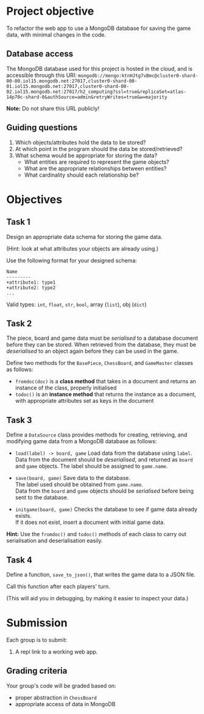 # Project objective

To refactor the web app to use a MongoDB database for saving the game data, with minimal changes in the code.

## Database access

The MongoDB database used for this project is hosted in the cloud, and is accessible through this URI: `mongodb://mongo:ktnHJtg7vBmc@cluster0-shard-00-00.iol15.mongodb.net:27017,cluster0-shard-00-01.iol15.mongodb.net:27017,cluster0-shard-00-02.iol15.mongodb.net:27017/h2_computing?ssl=true&replicaSet=atlas-14p70c-shard-0&authSource=admin&retryWrites=true&w=majority`

**Note:** Do not share this URL publicly!

## Guiding questions

1. Which objects/attributes hold the data to be stored?
2. At which point in the program should the data be stored/retrieved?
3. What schema would be appropriate for storing the data?
   - What entities are required to represent the game objects?
   - What are the appropriate relationships between entities?
   - What cardinality should each relationship be?

# Objectives

## Task 1

Design an appropriate data schema for storing the game data.

(Hint: look at what attributes your objects are already using.)

Use the following format for your designed schema:

   ```
   Name
   ---------
   +attribute1: type1
   +attribute2: type2
   ...
   ```

Valid types: `int`, `float`, `str`, `bool`, array (`list`), obj (`dict`)

## Task 2

The piece, board and game data must be *serialised* to a database document before they can be stored. When retrieved from the database, they must be *deserialised* to an object again before they can be used in the game.

Define two methods for the `BasePiece`, `ChessBoard`, and `GameMaster` classes as follows:

- `fromdoc(doc)` is a **class method** that takes in a document and returns an instance of the class, properly initialised
- `todoc()` is an **instance method** that returns the instance as a document, with appropriate attributes set as keys in the document

## Task 3

Define a `DataSource` class provides methods for creating, retrieving, and modifying game data from a MongoDB database as follows:

- `load(label) -> board, game`
  Load data from the database using `label`.
  Data from the document should be *deserialised*, and returned as `board` and `game` objects.
  The label should be assigned to `game.name`.

- `save(board, game)`
  Save data to the database.  
  The label used should be obtained from `game.name`.  
  Data from the `board` and `game` objects should be *serialised* before being sent to the database.

- `initgame(board, game)`
  Checks the database to see if game data already exists.  
  If it does not exist, insert a document with initial game data.

**Hint:** Use the `fromdoc()` and `todoc()` methods of each class to carry out serialisation and deserialisation easily.

## Task 4

Define a function, `save_to_json()`, that writes the game data to a JSON file.

Call this function after each players' turn.

(This will aid you in debugging, by making it easier to inspect your data.)

# Submission

Each group is to submit:

1. A repl link to a working web app.

## Grading criteria

Your group's code will be graded based on:

- proper abstraction in `ChessBoard`
- appropriate access of data in MongoDB